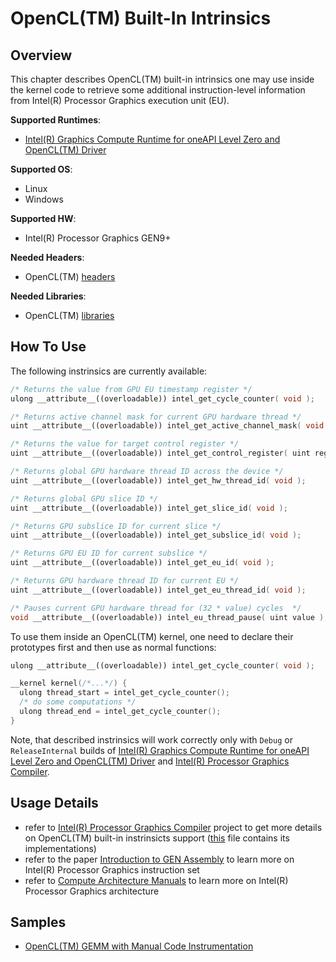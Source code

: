 # OpenCL(TM) Built-In Intrinsics
## Overview
This chapter describes OpenCL(TM) built-in intrinsics one may use inside the kernel code to retrieve some additional instruction-level information from Intel(R) Processor Graphics execution unit (EU).

**Supported Runtimes**:
- [Intel(R) Graphics Compute Runtime for oneAPI Level Zero and OpenCL(TM) Driver](https://github.com/intel/compute-runtime)

**Supported OS**:
- Linux
- Windows

**Supported HW**:
- Intel(R) Processor Graphics GEN9+

**Needed Headers**:
- OpenCL(TM) [headers](https://github.com/KhronosGroup/OpenCL-Headers)

**Needed Libraries**:
- OpenCL(TM) [libraries](https://github.com/intel/compute-runtime)

## How To Use
The following instrinsics are currently available:
```cpp
/* Returns the value from GPU EU timestamp register */
ulong __attribute__((overloadable)) intel_get_cycle_counter( void );

/* Returns active channel mask for current GPU hardware thread */
uint __attribute__((overloadable)) intel_get_active_channel_mask( void );

/* Returns the value for target control register */
uint __attribute__((overloadable)) intel_get_control_register( uint reg );

/* Returns global GPU hardware thread ID across the device */
uint __attribute__((overloadable)) intel_get_hw_thread_id( void );

/* Returns global GPU slice ID */
uint __attribute__((overloadable)) intel_get_slice_id( void );

/* Returns GPU subslice ID for current slice */
uint __attribute__((overloadable)) intel_get_subslice_id( void );

/* Returns GPU EU ID for current subslice */
uint __attribute__((overloadable)) intel_get_eu_id( void );

/* Returns GPU hardware thread ID for current EU */
uint __attribute__((overloadable)) intel_get_eu_thread_id( void );

/* Pauses current GPU hardware thread for (32 * value) cycles  */
void __attribute__((overloadable)) intel_eu_thread_pause( uint value );
```

To use them inside an OpenCL(TM) kernel, one need to declare their prototypes first and then use as normal functions:
```cpp
ulong __attribute__((overloadable)) intel_get_cycle_counter( void );

__kernel kernel(/*...*/) {
  ulong thread_start = intel_get_cycle_counter();
  /* do some computations */
  ulong thread_end = intel_get_cycle_counter();
}
```

Note, that described instrinsics will work correctly only with `Debug` or `ReleaseInternal` builds of [Intel(R) Graphics Compute Runtime for oneAPI Level Zero and OpenCL(TM) Driver](https://github.com/intel/compute-runtime) and [Intel(R) Processor Graphics Compiler](https://github.com/intel/intel-graphics-compiler).

## Usage Details
- refer to [Intel(R) Processor Graphics Compiler](https://github.com/intel/intel-graphics-compiler) project to get more details on OpenCL(TM) built-in instrinsicts support ([this](https://github.com/intel/intel-graphics-compiler/blob/1c28cd3cd4cf11fa603cf41dbf8ce852c32f1f23/IGC/BiFModule/Languages/OpenCL/IBiF_Impl.cl) file contains its implementations)
- refer to the paper [Introduction to GEN Assembly](https://software.intel.com/en-us/articles/introduction-to-gen-assembly) to learn more on Intel(R) Processor Graphics instruction set
- refer to
[Compute Architecture Manuals](https://software.intel.com/en-us/articles/intel-graphics-developers-guides) to learn more on Intel(R) Processor Graphics architecture

## Samples
- [OpenCL(TM) GEMM with Manual Code Instrumentation](../../samples/cl_gemm_inst)